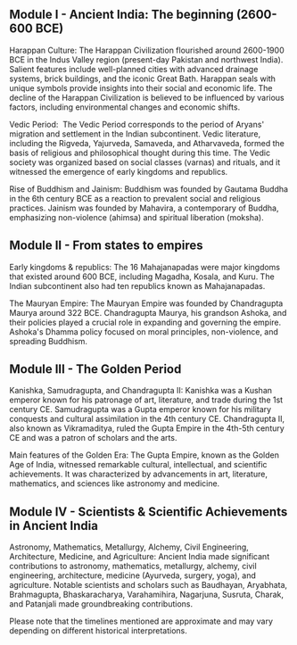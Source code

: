 ## Module I - Ancient India: The beginning (2600-600 BCE)
Harappan Culture:
	The Harappan Civilization flourished around 2600-1900 BCE in the Indus Valley region (present-day Pakistan and northwest India).
	Salient features include well-planned cities with advanced drainage systems, brick buildings, and the iconic Great Bath.
	Harappan seals with unique symbols provide insights into their social and economic life.
	The decline of the Harappan Civilization is believed to be influenced by various factors, including environmental changes and economic shifts.
  
Vedic Period: 
	The Vedic Period corresponds to the period of Aryans' migration and settlement in the Indian subcontinent.
    Vedic literature, including the Rigveda, Yajurveda, Samaveda, and Atharvaveda, formed the basis of religious and philosophical thought during this time.
	The Vedic society was organized based on social classes (varnas) and rituals, and it witnessed the emergence of early kingdoms and republics.
  
Rise of Buddhism and Jainism:
	Buddhism was founded by Gautama Buddha in the 6th century BCE as a reaction to prevalent social and religious practices.
	Jainism was founded by Mahavira, a contemporary of Buddha, emphasizing non-violence (ahimsa) and spiritual liberation (moksha).

## Module II - From states to empires
Early kingdoms & republics:
    The 16 Mahajanapadas were major kingdoms that existed around 600 BCE, including Magadha, Kosala, and Kuru.
    The Indian subcontinent also had ten republics known as Mahajanapadas.
  
The Mauryan Empire:
    The Mauryan Empire was founded by Chandragupta Maurya around 322 BCE.
    Chandragupta Maurya, his grandson Ashoka, and their policies played a crucial role in expanding and governing the empire.
    Ashoka's Dhamma policy focused on moral principles, non-violence, and spreading Buddhism.

## Module III - The Golden Period
Kanishka, Samudragupta, and Chandragupta II:
    Kanishka was a Kushan emperor known for his patronage of art, literature, and trade during the 1st century CE.
    Samudragupta was a Gupta emperor known for his military conquests and cultural assimilation in the 4th century CE.
    Chandragupta II, also known as Vikramaditya, ruled the Gupta Empire in the 4th-5th century CE and was a patron of scholars and the arts. 
  
Main features of the Golden Era:
    The Gupta Empire, known as the Golden Age of India, witnessed remarkable cultural, intellectual, and scientific achievements.
    It was characterized by advancements in art, literature, mathematics, and sciences like astronomy and medicine.

## Module IV - Scientists & Scientific Achievements in Ancient India
Astronomy, Mathematics, Metallurgy, Alchemy, Civil Engineering, Architecture, Medicine, and Agriculture:
    Ancient India made significant contributions to astronomy, mathematics, metallurgy, alchemy, civil engineering, architecture, medicine (Ayurveda, surgery, yoga), and agriculture.
    Notable scientists and scholars such as Baudhayan, Aryabhata, Brahmagupta, Bhaskaracharya, Varahamihira, Nagarjuna, Susruta, Charak, and Patanjali made groundbreaking contributions.

Please note that the timelines mentioned are approximate and may vary depending on different historical interpretations.

